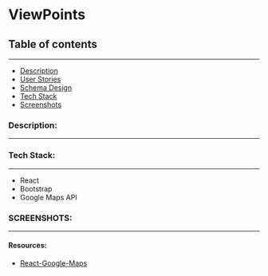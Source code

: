 # ViewPoints

## Table of contents

-----------------------------------------------

* [Description](#description)
* [User Stories](#userstories)
* [Schema Design](#schemadesign)
* [Tech Stack](#techstack)
* [Screenshots](#screenshots)

<a name="description" />

### Description: 

-----------------------------------------------

<a name="userstories" />

<a name="techstack" />

### Tech Stack: 

-----------------------------------------------

- React 
- Bootstrap 
- Google Maps API 

<a name="screenshots" />

### SCREENSHOTS: 
-----------------------------------------------

#### Resources:

* [React-Google-Maps](https://github.com/tomchentw/react-google-maps)
